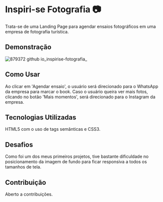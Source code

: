 # Inspiri-se Fotografia 📷

Trata-se de uma Landing Page para agendar ensaios fotográficos em uma empresa de fotografia turística.
## Demonstração
![879372 github io_inspirise-fotografia_](https://github.com/879372/inspirise-fotografia/assets/126286274/6ac0b284-7bae-4094-9850-b9be0a8aefbc)

## Como Usar

Ao clicar em 'Agendar ensaio', o usuário será direcionado para o WhatsApp da empresa para marcar o book. Caso o usuário queira ver mais fotos, clicando no botão 'Mais momentos', será direcionado para o Instagram da empresa.
## Tecnologias Utilizadas

HTML5 com o uso de tags semânticas e CSS3.

## Desafios

Como foi um dos meus primeiros projetos, tive bastante dificuldade no posicionamento da imagem de fundo para ficar responsiva a todos os tamanhos de tela.

## Contribuição

Aberto a contribuições.





